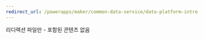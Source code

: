 ```yaml
---
redirect_url: /powerapps/maker/common-data-service/data-platform-intro
---
```

리디렉션 파일만 - 포함된 콘텐츠 없음